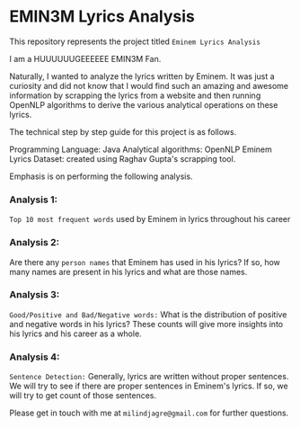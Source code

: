 # EMIN3M Lyrics Analysis
This repository represents the project titled `Eminem Lyrics Analysis`

I am a HUUUUUUGEEEEEE EMIN3M Fan.

Naturally, I wanted to analyze the lyrics written by Eminem. It was just a curiosity and did not know that I would find such an amazing and awesome information by scrapping the lyrics from a website and then running OpenNLP algorithms to derive the various analytical operations on these lyrics.

The technical step by step guide for this project is as follows.

Programming Language: Java
Analytical algorithms: OpenNLP
Eminem Lyrics Dataset: created using Raghav Gupta's scrapping tool.

Emphasis is on performing the following analysis.

### Analysis 1:
`Top 10 most frequent words` used by Eminem in lyrics throughout his career
### Analysis 2:
Are there any `person names` that Eminem has used in his lyrics? If so, how many names are present in his lyrics and what are those names.
### Analysis 3:
`Good/Positive and Bad/Negative words:` What is the distribution of positive and negative words in his lyrics? These counts will give more insights into his lyrics and his career as a whole.
### Analysis 4:
`Sentence Detection:` Generally, lyrics are written without proper sentences. We will try to see if there are proper sentences in Eminem's lyrics. If so, we will try to get count of those sentences.

Please get in touch with me at `milindjagre@gmail.com` for further questions.
